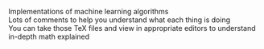 Implementations of machine learning algorithms\
Lots of comments to help you understand what each thing is doing\
You can take those TeX files and view in appropriate editors to understand in-depth math explained
